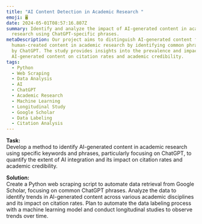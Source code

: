 ```yaml
---
title: "AI Content Detection in Academic Research "
emoji: 🖥️
date: 2024-05-01T08:57:16.807Z
summary: Identify and analyze the impact of AI-generated content in academic
  research using ChatGPT-specific phrases.
metaDescription: Our project aims to distinguish AI-generated content from
  human-created content in academic research by identifying common phrases used
  by ChatGPT. The study provides insights into the prevalence and impact of
  AI-generated content on citation rates and academic credibility.
tags:
  - Python
  - Web Scraping
  - Data Analysis
  - AI
  - ChatGPT
  - Academic Research
  - Machine Learning
  - Longitudinal Study
  - Google Scholar
  - Data Labeling
  - Citation Analysis
---
```

**Task:**\
Develop a method to identify AI-generated content in academic research using specific keywords and phrases, particularly focusing on ChatGPT, to quantify the extent of AI integration and its impact on citation rates and academic credibility.

**Solution:**\
Create a Python web scraping script to automate data retrieval from Google Scholar, focusing on common ChatGPT phrases. Analyze the data to identify trends in AI-generated content across various academic disciplines and its impact on citation rates. Plan to automate the data labeling process with a machine learning model and conduct longitudinal studies to observe trends over time.